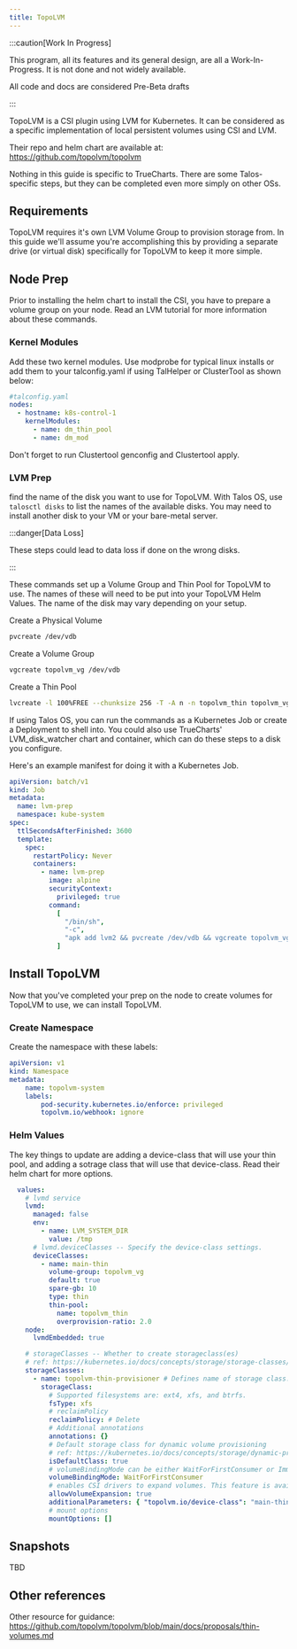 ```yaml
---
title: TopoLVM
---
```



:::caution[Work In Progress]

This program, all its features and its general design, are all a Work-In-Progress. It is not done and not widely available.

All code and docs are considered Pre-Beta drafts

:::

TopoLVM is a CSI plugin using LVM for Kubernetes. It can be considered as a specific implementation of local persistent volumes using CSI and LVM.

Their repo and helm chart are available at: https://github.com/topolvm/topolvm

Nothing in this guide is specific to TrueCharts. There are some Talos-specific steps, but they can be completed even more simply on other OSs.

## Requirements

TopoLVM requires it's own LVM Volume Group to provision storage from. In this guide we'll assume you're accomplishing this by providing a separate drive (or virtual disk) specifically for TopoLVM to keep it more simple.

## Node Prep

Prior to installing the helm chart to install the CSI, you have to prepare a volume group on your node. Read an LVM tutorial for more information about these commands.

### Kernel Modules
Add these two kernel modules. Use modprobe for typical linux installs or add them to your talconfig.yaml if using TalHelper or ClusterTool as shown below:
```yaml
#talconfig.yaml
nodes:
  - hostname: k8s-control-1
    kernelModules:
      - name: dm_thin_pool
      - name: dm_mod
```
Don't forget to run Clustertool genconfig and Clustertool apply.

### LVM Prep
find the name of the disk you want to use for TopoLVM. With Talos OS, use `talosctl disks` to list the names of the available disks. You may need to install another disk to your VM or your bare-metal server.

:::danger[Data Loss]

These steps could lead to data loss if done on the wrong disks.

:::

These commands set up a Volume Group and Thin Pool for TopoLVM to use. The names of these will need to be put into your TopoLVM Helm Values. The name of the disk may vary depending on your setup.

Create a Physical Volume
```bash
pvcreate /dev/vdb
```
Create a Volume Group
```bash
vgcreate topolvm_vg /dev/vdb
```
Create a Thin Pool
```bash
lvcreate -l 100%FREE --chunksize 256 -T -A n -n topolvm_thin topolvm_vg
```

If using Talos OS, you can run the commands as a Kubernetes Job or create a Deployment to shell into. You could also use TrueCharts' LVM_disk_watcher chart and container, which can do these steps to a disk you configure.

Here's an example manifest for doing it with a Kubernetes Job.
```yaml
apiVersion: batch/v1
kind: Job
metadata:
  name: lvm-prep
  namespace: kube-system
spec:
  ttlSecondsAfterFinished: 3600
  template:
    spec:
      restartPolicy: Never
      containers:
        - name: lvm-prep
          image: alpine
          securityContext:
            privileged: true
          command:
            [
              "/bin/sh",
              "-c",
              "apk add lvm2 && pvcreate /dev/vdb && vgcreate topolvm_vg /dev/vdb && lvcreate -l 100%FREE --chunksize 256 -T -A n -n topolvm_thin topolvm_vg && vgdisplay && lvdisplay && sleep 3600",
            ]

```

## Install TopoLVM
Now that you've completed your prep on the node to create volumes for TopoLVM to use, we can install TopoLVM.

### Create Namespace
Create the namespace with these labels:
```yaml
apiVersion: v1
kind: Namespace
metadata:
    name: topolvm-system
    labels:
        pod-security.kubernetes.io/enforce: privileged
        topolvm.io/webhook: ignore
```

### Helm Values

The key things to update are adding a device-class that will use your thin pool, and adding a sotrage class that will use that device-class. Read their helm chart for more options.

```yaml
  values:
    # lvmd service
    lvmd:
      managed: false
      env:
        - name: LVM_SYSTEM_DIR
          value: /tmp
      # lvmd.deviceClasses -- Specify the device-class settings.
      deviceClasses:
        - name: main-thin
          volume-group: topolvm_vg
          default: true
          spare-gb: 10
          type: thin
          thin-pool:
            name: topolvm_thin
            overprovision-ratio: 2.0
    node:
      lvmdEmbedded: true

    # storageClasses -- Whether to create storageclass(es)
    # ref: https://kubernetes.io/docs/concepts/storage/storage-classes/
    storageClasses:
      - name: topolvm-thin-provisioner # Defines name of storage class.
        storageClass:
          # Supported filesystems are: ext4, xfs, and btrfs.
          fsType: xfs
          # reclaimPolicy
          reclaimPolicy: # Delete
          # Additional annotations
          annotations: {}
          # Default storage class for dynamic volume provisioning
          # ref: https://kubernetes.io/docs/concepts/storage/dynamic-provisioning
          isDefaultClass: true
          # volumeBindingMode can be either WaitForFirstConsumer or Immediate. WaitForFirstConsumer is recommended because TopoLVM cannot schedule pods wisely if volumeBindingMode is Immediate.
          volumeBindingMode: WaitForFirstConsumer
          # enables CSI drivers to expand volumes. This feature is available for Kubernetes 1.16 and later releases.
          allowVolumeExpansion: true
          additionalParameters: { "topolvm.io/device-class": "main-thin" } #Set this to the 
          # mount options
          mountOptions: []
```

## Snapshots
TBD


## Other references

Other resource for guidance: https://github.com/topolvm/topolvm/blob/main/docs/proposals/thin-volumes.md
